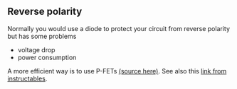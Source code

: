 ## Reverse polarity

Normally you would use a diode to protect your circuit from reverse polarity
but has some problems

 - voltage drop
 - power consumption

A more efficient way is to use P-FETs [(source here)](https://www.youtube.com/watch?v=IrB-FPcv1Dc).
See also this [link from instructables](http://www.instructables.com/id/Reverse-polarity-protection-for-your-circuit-with/).


